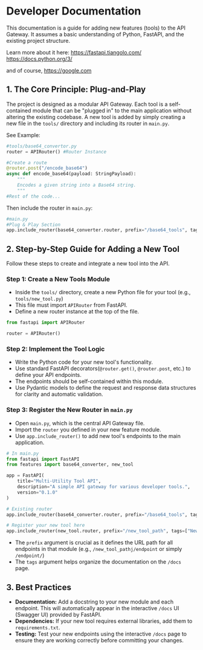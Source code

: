 # Developer Documentation 

This documentation is a guide for adding new features (tools) to the API Gateway. It assumes a basic understanding of Python, FastAPI, and the existing project structure.

Learn more about it here:
https://fastapi.tiangolo.com/
https://docs.python.org/3/

and of course,
https://google.com

## 1. The Core Principle: Plug-and-Play

The project is designed as a modular API Gateway. Each tool is a self-contained module that can be "plugged in" to the main application without altering the existing codebase. A new tool is added by simply creating a new file in the `tools/` directory and including its router in `main.py`.

See Example: 
```py
#tools/base64_convertor.py
router = APIRouter() #Router Instance

#Create a route
@router.post("/encode_base64") 
async def encode_base64(payload: StringPayload):
    """
    Encodes a given string into a Base64 string.
    """
#Rest of the code...
```

Then include the router in `main.py`:
```py
#main.py
#Plug & Play Section
app.include_router(base64_converter.router, prefix="/base64_tools", tags=["Base64 Converter"])
```

## 2. Step-by-Step Guide for Adding a New Tool

Follow these steps to create and integrate a new tool into the API.

### Step 1: Create a New Tools Module

- Inside the `tools/` directory, create a new Python file for your tool (e.g., `tools/new_tool.py`)
- This file must import `APIRouter` from FastAPI.
- Define a new router instance at the top of the file.
  
```py
from fastapi import APIRouter

router = APIRouter()
```

### Step 2: Implement the Tool Logic

- Write the Python code for your new tool's functionality.
- Use standard FastAPI decorators(`@router.get()`, `@router.post`, etc.) to define your API endpoints. 
- The endpoints should be self-contained within this module.
- Use Pydantic models to define the request and response data structures for clarity and automatic validation.

### Step 3: Register the New Router in `main.py`

- Open `main.py`, which is the central API Gateway file.
- Import the `router` you defined in your new feature module.
- Use `app.include_router()` to add new tool's endpoints to the main application.

```py
# In main.py
from fastapi import FastAPI
from features import base64_converter, new_tool

app = FastAPI(
    title="Multi-Utility Tool API",
    description="A simple API gateway for various developer tools.",
    version="0.1.0"
)

# Existing router
app.include_router(base64_converter.router, prefix="/base64_tools", tags=["Base64 Converter"])

# Register your new tool here
app.include_router(new_tool.router, prefix="/new_tool_path", tags=["New Tool Name"])
```

- The `prefix` argument is crucial as it defines the URL path for all endpoints in that module (e.g., `/new_tool_pathj/endpoint` or simply `/endpoint/`)
- The `tags` argument helps organize the documentation on the `/docs` page.

## 3. Best Practices
-  **Documentation:** Add a docstring to your new module and each endpoint. This will automatically appear in the interactive `/docs` UI (Swagger UI) provided by FastAPI.
-  **Dependencies:** If your new tool requires external libraries, add them to `requirements.txt`.
-  **Testing:** Test your new endpoints using the interactive `/docs` page to ensure they are working correctly before committing your changes.
  